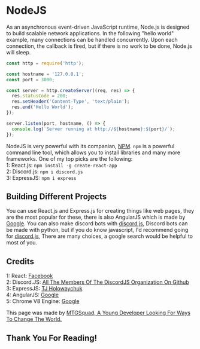 # NodeJS
As an asynchronous event-driven JavaScript runtime, Node.js is designed to build scalable network applications. In the following "hello world" example, many connections can be handled concurrently. Upon each connection, the callback is fired, but if there is no work to be done, Node.js will sleep.
```js
const http = require('http');

const hostname = '127.0.0.1';
const port = 3000;

const server = http.createServer((req, res) => {
  res.statusCode = 200;
  res.setHeader('Content-Type', 'text/plain');
  res.end('Hello World');
});

server.listen(port, hostname, () => {
  console.log(`Server running at http://${hostname}:${port}/`);
});
```
NodeJS is very powerful with its companian, [NPM](https://npmjs.com). `npm` is a powerful command line tool, which allows you to install libraries and many more frameworks.
One of my top picks are the following:
<br>
1: React.js: `npm install -g create-react-app`
<br>
2: Discord.js: `npm i discord.js`
<br>
3: ExpressJS: `npm i express`
<br>
## Building Different Projects
You can use React.js and Express.js for creating things like web pages, they are the most popular for these, there is also AngularJS which is made by [Google](https://google.com).
You can also make discord bots with [discord.js](https://discord.js.org), Discord bots can be made with python, but if you do know javascript, I'd recommend going for [discord.js](https://discord.js.org),
There are many choices, a google search would be helpful to most of you.

## Credits
1: React: [Facebook](https://facebook.com)
<br>
2: Discord.JS: [All The Members Of The DiscordJS Organization On Github](https://github.com/orgs/discordjs/people)
<br>
3: ExpressJS: [TJ Holowaychuk](github.com/tj)
<br>
4: AngularJS: [Google](https://google.com)
<br>
5: Chrome V8 Engine: [Google](https://google.com)

This page was made by [MTGSquad, A Young Developer Looking For Ways To Change The World.](https://github.com/mtgsquad)

## Thank You For Reading!
